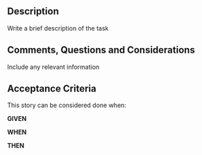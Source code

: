 ## Description
Write a brief description of the task

## Comments, Questions and Considerations
Include any relevant information

## Acceptance Criteria
This story can be considered done when:

**GIVEN**

**WHEN** 

**THEN** 
